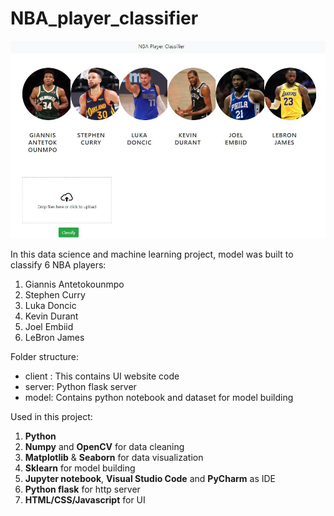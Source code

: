 # NBA_player_classifier

![](https://raw.githubusercontent.com/mattdmv/NBA_player_classifier/main/NBAPlayerClassiffierUI.JPG)

In this data science and machine learning project, model was built to classify 6 
NBA players:
1) Giannis Antetokounmpo
2) Stephen Curry
3) Luka Doncic
4) Kevin Durant
5) Joel Embiid
5) LeBron James

Folder structure:
* client : This contains UI website code 
* server: Python flask server
* model: Contains python notebook and dataset for model building

Used in this project:
1. **Python**
2. **Numpy** and **OpenCV** for data cleaning
3. **Matplotlib** & **Seaborn** for data visualization
4. **Sklearn** for model building
5. **Jupyter notebook**, **Visual Studio Code** and **PyCharm** as IDE
6. **Python flask** for http server
7. **HTML/CSS/Javascript** for UI

